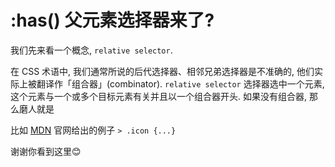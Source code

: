 # :has() 父元素选择器来了?

我们先来看一个概念, `relative selector`. 

在 CSS 术语中, 我们通常所说的后代选择器、相邻兄弟选择器是不准确的, 他们实际上被翻译作「组合器」(combinator). `relative selector` 选择器选中一个元素, 这个元素与一个或多个目标元素有关并且以一个组合器开头. 如果没有组合器, 那么磨人就是

比如 [MDN](https://developer.mozilla.org/en-US/docs/Web/CSS/CSS_Selectors#relative_selector) 官网给出的例子 `> .icon {...}`





谢谢你看到这里😊